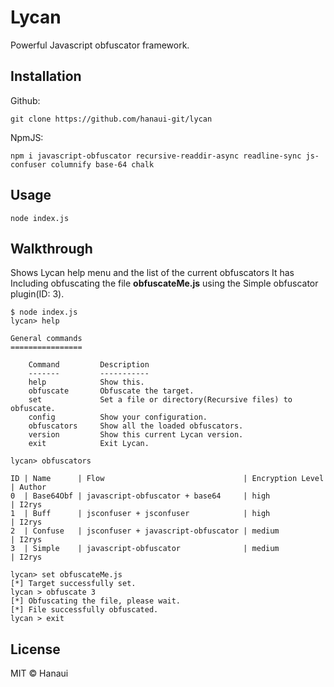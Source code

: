 # Lycan
Powerful Javascript obfuscator framework.

## Installation
Github:
```
git clone https://github.com/hanaui-git/lycan
```

NpmJS:
```
npm i javascript-obfuscator recursive-readdir-async readline-sync js-confuser columnify base-64 chalk
```

## Usage
```
node index.js
```

## Walkthrough
Shows Lycan help menu and the list of the current obfuscators It has Including obfuscating the file **obfuscateMe.js** using the Simple obfuscator plugin(ID: 3).

```
$ node index.js
lycan> help

General commands
================

    Command         Description
    -------         -----------
    help            Show this.
    obfuscate       Obfuscate the target.
    set             Set a file or directory(Recursive files) to obfuscate.
    config          Show your configuration.
    obfuscators     Show all the loaded obfuscators.
    version         Show this current Lycan version.
    exit            Exit Lycan.

lycan> obfuscators

ID | Name      | Flow                               | Encryption Level | Author
0  | Base64Obf | javascript-obfuscator + base64     | high             | I2rys
1  | Buff      | jsconfuser + jsconfuser            | high             | I2rys
2  | Confuse   | jsconfuser + javascript-obfuscator | medium           | I2rys
3  | Simple    | javascript-obfuscator              | medium           | I2rys

lycan> set obfuscateMe.js
[*] Target successfully set.
lycan > obfuscate 3
[*] Obfuscating the file, please wait.
[*] File successfully obfuscated.
lycan > exit
```

## License
MIT © Hanaui